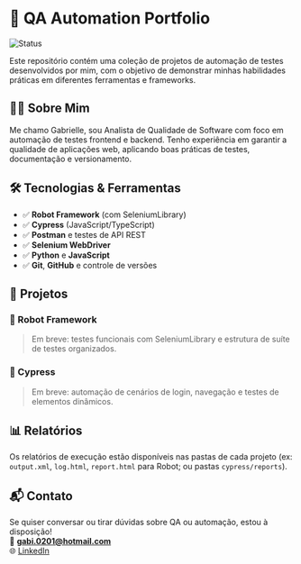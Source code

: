 # 🧪 QA Automation Portfolio

![Status](https://img.shields.io/badge/status-em%20desenvolvimento-yellow)

Este repositório contém uma coleção de projetos de automação de testes desenvolvidos por mim, com o objetivo de demonstrar minhas habilidades práticas em diferentes ferramentas e frameworks.

## 👩‍💻 Sobre Mim

Me chamo Gabrielle, sou Analista de Qualidade de Software com foco em automação de testes frontend e backend. Tenho experiência em garantir a qualidade de aplicações web, aplicando boas práticas de testes, documentação e versionamento.

## 🛠️ Tecnologias & Ferramentas

- ✅ **Robot Framework** (com SeleniumLibrary)
- ✅ **Cypress** (JavaScript/TypeScript)
- ✅ **Postman** e testes de API REST
- ✅ **Selenium WebDriver**
- ✅ **Python** e **JavaScript**
- ✅ **Git**, **GitHub** e controle de versões

## 🚀 Projetos

### 📌 Robot Framework

> Em breve: testes funcionais com SeleniumLibrary e estrutura de suíte de testes organizados.

### 📌 Cypress

> Em breve: automação de cenários de login, navegação e testes de elementos dinâmicos.

## 📊 Relatórios

Os relatórios de execução estão disponíveis nas pastas de cada projeto (ex: `output.xml`, `log.html`, `report.html` para Robot; ou pastas `cypress/reports`).

## 📬 Contato

Se quiser conversar ou tirar dúvidas sobre QA ou automação, estou à disposição!  
📧 **gabi.0201@hotmail.com**  
🌐 [LinkedIn](https://www.linkedin.com/in/gabrielle-amaral-b799b1178/)
